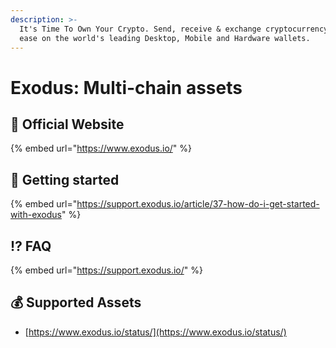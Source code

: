 ```yaml
---
description: >-
  It's Time To Own Your Crypto. Send, receive & exchange cryptocurrency with
  ease on the world's leading Desktop, Mobile and Hardware wallets.
---
```


# Exodus: Multi-chain assets

## 🚀 Official Website

{% embed url="https://www.exodus.io/" %}

## 🧙 Getting started

{% embed url="https://support.exodus.io/article/37-how-do-i-get-started-with-exodus" %}

## :interrobang: FAQ

{% embed url="https://support.exodus.io/" %}

## 💰 Supported Assets

* [https://www.exodus.io/status/](https://www.exodus.io/status/)
